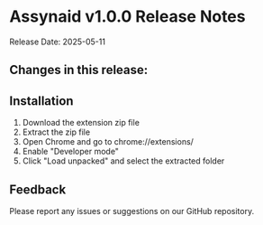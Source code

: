 # Assynaid v1.0.0 Release Notes
Release Date: 2025-05-11

## Changes in this release:


## Installation

1. Download the extension zip file
2. Extract the zip file
3. Open Chrome and go to chrome://extensions/
4. Enable "Developer mode"
5. Click "Load unpacked" and select the extracted folder

## Feedback

Please report any issues or suggestions on our GitHub repository.